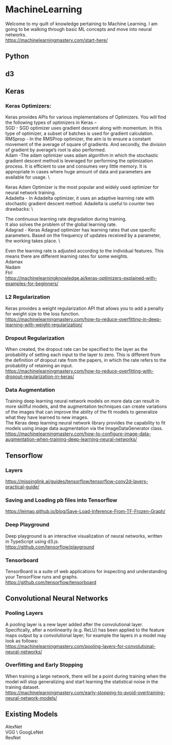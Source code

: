 # MachineLearning
Welcome to my quilt of knowledge pertaining to Machine Learning. I am going to be walking through basic ML concepts and move into neural networks. \
https://machinelearningmastery.com/start-here/

## Python

## d3

## Keras

### Keras Optimizers:
Keras provides APIs for various implementations of Optimizers. You will find the following types of optimizers in Keras – \
SGD - SGD optimizer uses gradient descent along with momentum. In this type of optimizer, a subset of batches is used for gradient calculation. \
RMSprop - In the RMSProp optimizer, the aim is to ensure a constant movement of the average of square of gradients. And secondly, the division of gradient by average’s root is also performed.\
Adam -The adam optimizer uses adam algorithm in which the stochastic gradient descent method is leveraged for performing the optimization process. It is efficient to use and consumes very little memory. It is appropriate in cases where huge amount of data and parameters are available for usage. \

Keras Adam Optimizer is the most popular and widely used optimizer for neural network training. \
Adadelta - In Adadelta optimizer,  it uses an adaptive learning rate with stochastic gradient descent method. Adadelta is useful to counter two drawbacks: \

The continuous learning rate degradation during training. \
It also solves the problem of the global learning rate. \
Adagrad - Keras Adagrad optimizer has learning rates that use specific parameters. Based on the frequency of updates received by a parameter, the working takes place. \

Even the learning rate is adjusted according to the individual features. This means there are different learning rates for some weights. \
Adamax \
Nadam \
Ftrl \
https://machinelearningknowledge.ai/keras-optimizers-explained-with-examples-for-beginners/

### L2 Regularization
Keras provides a weight regularization API that allows you to add a penalty for weight size to the loss function. \
https://machinelearningmastery.com/how-to-reduce-overfitting-in-deep-learning-with-weight-regularization/

### Dropout Regularization
When created, the dropout rate can be specified to the layer as the probability of setting each input to the layer to zero. This is different from the definition of dropout rate from the papers, in which the rate refers to the probability of retaining an input. \
https://machinelearningmastery.com/how-to-reduce-overfitting-with-dropout-regularization-in-keras/

### Data Augmentation
Training deep learning neural network models on more data can result in more skillful models, and the augmentation techniques can create variations of the images that can improve the ability of the fit models to generalize what they have learned to new images. \
The Keras deep learning neural network library provides the capability to fit models using image data augmentation via the ImageDataGenerator class. \
https://machinelearningmastery.com/how-to-configure-image-data-augmentation-when-training-deep-learning-neural-networks/

## Tensorflow
### Layers
https://missinglink.ai/guides/tensorflow/tensorflow-conv2d-layers-practical-guide/ 

### Saving and Loading pb files into Tensorflow
https://leimao.github.io/blog/Save-Load-Inference-From-TF-Frozen-Graph/

### Deep Playground
Deep playground is an interactive visualization of neural networks, written in TypeScript using d3.js. \
https://github.com/tensorflow/playground

### Tensorboard
TensorBoard is a suite of web applications for inspecting and understanding your TensorFlow runs and graphs. \
https://github.com/tensorflow/tensorboard

## Convolutional Neural Networks

### Pooling Layers
A pooling layer is a new layer added after the convolutional layer. Specifically, after a nonlinearity (e.g. ReLU) has been applied to the feature maps output by a convolutional layer; for example the layers in a model may look as follows: \
https://machinelearningmastery.com/pooling-layers-for-convolutional-neural-networks/ 

### Overfitting and Early Stopping
When training a large network, there will be a point during training when the model will stop generalizing and start learning the statistical noise in the training dataset. \
https://machinelearningmastery.com/early-stopping-to-avoid-overtraining-neural-network-models/

## Existing Models
AlexNet \
VGG \ 
GoogLeNet \
ResNet
